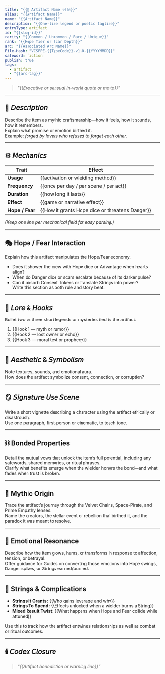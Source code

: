 ```yaml
---
title: "{{💎 Artifact Name ✨⛓️🔥}}"
alias: "{{Artifact Name}}"
name: "{{Artifact Name}}"
description: "{{One-line legend or poetic tagline}}"
entryType: artifact
id: "{{slug-id}}"
rarity: "{{Common / Uncommon / Rare / Unique}}"
rank: "{{Hope Tier or Scar Depth}}"
arc: "{{Associated Arc Name}}"
File-Hash: "VCSPPE-{{TypeCode}}-v1.0-{{YYYYMMDD}}"
safeword: fiction
publish: true
tags:
  - artifact
  - "{{arc-tag}}"
---
```


> *"{{Evocative or sensual in-world quote or motto}}"*  

---

## 🧰 𝘋𝘦𝘴𝘤𝘳𝘪𝘱𝘵𝘪𝘰𝘯  

Describe the item as mythic craftsmanship—how it feels, how it sounds, how it remembers.  
Explain what promise or emotion birthed it.  
Example: *forged by lovers who refused to forget each other.*  

---

## ⚙️ 𝘔𝘦𝘤𝘩𝘢𝘯𝘪𝘤𝘴  

| Trait | Effect |
|-------|---------|
| **Usage** | {{activation or wielding method}} |
| **Frequency** | {{once per day / per scene / per act}} |
| **Duration** | {{how long it lasts}} |
| **Effect** | {{game or narrative effect}} |
| **Hope / Fear** | {{How it grants Hope dice or threatens Danger}} |

*(Keep one line per mechanical field for easy parsing.)*  

---

## 🎭 Hope / Fear Interaction  

Explain how this artifact manipulates the Hope/Fear economy.  

- Does it shower the crew with Hope dice or Advantage when hearts align?  
- When do Danger dice or scars escalate because of its darker pulse?  
- Can it absorb Consent Tokens or translate Strings into power?  
Write this section as both rule and story beat.  

---

## 🔮 𝘓𝘰𝘳𝘦 & 𝘏𝘰𝘰𝘬𝘴  

Bullet two or three short legends or mysteries tied to the artifact.  

1. {{Hook 1 — myth or rumor}}  
2. {{Hook 2 — lost owner or echo}}  
3. {{Hook 3 — moral test or prophecy}}  

---

## 💋 𝘈𝘦𝘴𝘵𝘩𝘦𝘵𝘪𝘤 & 𝘚𝘺𝘮𝘣𝘰𝘭𝘪𝘴𝘮  

Note textures, sounds, and emotional aura.  
How does the artifact symbolize consent, connection, or corruption?  

---

## 🪞 𝘚𝘪𝘨𝘯𝘢𝘵𝘶𝘳𝘦 𝘜𝘴𝘦 𝘚𝘤𝘦𝘯𝘦  

Write a short vignette describing a character using the artifact ethically or disastrously.  
Use one paragraph, first-person or cinematic, to teach tone.  

---

## ⛓️ Bonded Properties

Detail the mutual vows that unlock the item’s full potential, including any safewords, shared memories, or ritual phrases.  
Clarify what benefits emerge when the wielder honors the bond—and what fades when trust is broken.  

---

## 🔮 Mythic Origin

Trace the artifact’s journey through the Velvet Chains, Space-Pirate, and Prime Empathy lenses.  
Name the creators, the stellar event or rebellion that birthed it, and the paradox it was meant to resolve.  

---

## 💋 Emotional Resonance

Describe how the item glows, hums, or transforms in response to affection, tension, or betrayal.  
Offer guidance for Guides on converting those emotions into Hope swings, Danger spikes, or Strings earned/burned.  

---

## 🎴 Strings & Complications

- **Strings It Grants:** {{Who gains leverage and why}}  
- **Strings To Spend:** {{Effects unlocked when a wielder burns a String}}  
- **Mixed Result Twist:** {{What happens when Hope and Fear collide while attuned}}  

Use this to track how the artifact entwines relationships as well as combat or ritual outcomes.  

---

## 🕯️ 𝘊𝘰𝘥𝘦𝘹 𝘊𝘭𝘰𝘴𝘶𝘳𝘦  

> *“{{Artifact benediction or warning line}}”*  
